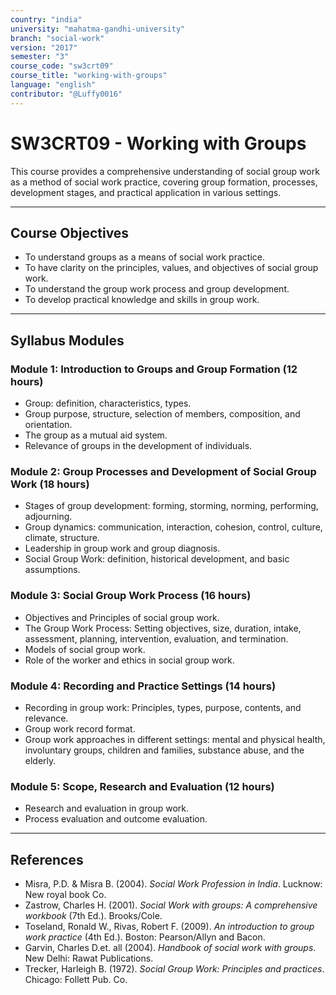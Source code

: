 ```yaml
---
country: "india"
university: "mahatma-gandhi-university"
branch: "social-work"
version: "2017"
semester: "3"
course_code: "sw3crt09"
course_title: "working-with-groups"
language: "english"
contributor: "@Luffy0016"
---
```

# SW3CRT09 - Working with Groups

This course provides a comprehensive understanding of social group work as a method of social work practice, covering group formation, processes, development stages, and practical application in various settings.

---
## Course Objectives

* To understand groups as a means of social work practice.
* To have clarity on the principles, values, and objectives of social group work.
* To understand the group work process and group development.
* To develop practical knowledge and skills in group work.

---
## Syllabus Modules

### Module 1: Introduction to Groups and Group Formation (12 hours)
* Group: definition, characteristics, types.
* Group purpose, structure, selection of members, composition, and orientation.
* The group as a mutual aid system.
* Relevance of groups in the development of individuals.

### Module 2: Group Processes and Development of Social Group Work (18 hours)
* Stages of group development: forming, storming, norming, performing, adjourning.
* Group dynamics: communication, interaction, cohesion, control, culture, climate, structure.
* Leadership in group work and group diagnosis.
* Social Group Work: definition, historical development, and basic assumptions.

### Module 3: Social Group Work Process (16 hours)
* Objectives and Principles of social group work.
* The Group Work Process: Setting objectives, size, duration, intake, assessment, planning, intervention, evaluation, and termination.
* Models of social group work.
* Role of the worker and ethics in social group work.

### Module 4: Recording and Practice Settings (14 hours)
* Recording in group work: Principles, types, purpose, contents, and relevance.
* Group work record format.
* Group work approaches in different settings: mental and physical health, involuntary groups, children and families, substance abuse, and the elderly.

### Module 5: Scope, Research and Evaluation (12 hours)
* Research and evaluation in group work.
* Process evaluation and outcome evaluation.

---
## References
* Misra, P.D. & Misra B. (2004). *Social Work Profession in India*. Lucknow: New royal book Co.
* Zastrow, Charles H. (2001). *Social Work with groups: A comprehensive workbook* (7th Ed.). Brooks/Cole.
* Toseland, Ronald W., Rivas, Robert F. (2009). *An introduction to group work practice* (4th Ed.). Boston: Pearson/Allyn and Bacon.
* Garvin, Charles D.et. all (2004). *Handbook of social work with groups*. New Delhi: Rawat Publications.
* Trecker, Harleigh B. (1972). *Social Group Work: Principles and practices*. Chicago: Follett Pub. Co.